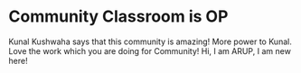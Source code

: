 # Community Classroom is OP

Kunal Kushwaha says that this community is amazing!
More power to Kunal. Love the work which you are doing for Community!
Hi, I am ARUP, I am new here!

